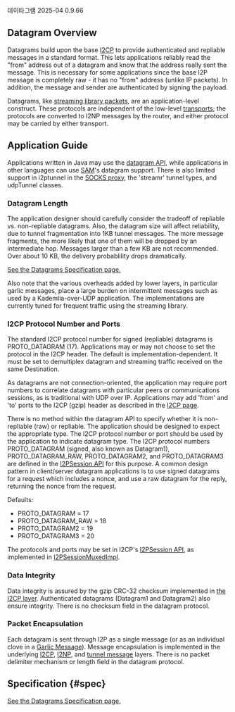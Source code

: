  데이타그램 2025-04 0.9.66 

## Datagram Overview

Datagrams build upon the base [I2CP]() to provide
authenticated and repliable messages in a standard format. This lets
applications reliably read the \"from\" address out of a datagram and
know that the address really sent the message. This is necessary for
some applications since the base I2P message is completely raw - it has
no \"from\" address (unlike IP packets). In addition, the message and
sender are authenticated by signing the payload.

Datagrams, like [streaming library
packets](), are an application-level
construct. These protocols are independent of the low-level
[transports](); the protocols are converted
to I2NP messages by the router, and either protocol may be carried by
either transport.

## Application Guide

Applications written in Java may use the [datagram
API](), while applications in other languages can
use [SAM]()\'s datagram support. There is also
limited support in i2ptunnel in the [SOCKS
proxy](), the \'streamr\' tunnel types, and
udpTunnel classes.

### Datagram Length

The application designer should carefully consider the tradeoff of
repliable vs. non-repliable datagrams. Also, the datagram size will
affect reliability, due to tunnel fragmentation into 1KB tunnel
messages. The more message fragments, the more likely that one of them
will be dropped by an intermediate hop. Messages larger than a few KB
are not recommended. Over about 10 KB, the delivery probablility drops
dramatically.

[See the Datagrams Specification
page.]()

Also note that the various overheads added by lower layers, in
particular garlic messages, place a large burden on intermittent
messages such as used by a Kademlia-over-UDP application. The
implementations are currently tuned for frequent traffic using the
streaming library.

### I2CP Protocol Number and Ports

The standard I2CP protocol number for signed (repliable) datagrams is
PROTO_DATAGRAM (17). Applications may or may not choose to set the
protocol in the I2CP header. The default is implementation-dependent. It
must be set to demultiplex datagram and streaming traffic received on
the same Destination.

As datagrams are not connection-oriented, the application may require
port numbers to correlate datagrams with particular peers or
communications sessions, as is traditional with UDP over IP.
Applications may add \'from\' and \'to\' ports to the I2CP (gzip) header
as described in the [I2CP page](#format).

There is no method within the datagram API to specify whether it is
non-repliable (raw) or repliable. The application should be designed to
expect the appropriate type. The I2CP protocol number or port should be
used by the application to indicate datagram type. The I2CP protocol
numbers PROTO_DATAGRAM (signed, also known as Datagram1),
PROTO_DATAGRAM_RAW, PROTO_DATAGRAM2, and PROTO_DATAGRAM3 are defined in
the [I2PSession API]() for this purpose. A
common design pattern in client/server datagram applications is to use
signed datagrams for a request which includes a nonce, and use a raw
datagram for the reply, returning the nonce from the request.

Defaults:

- PROTO_DATAGRAM = 17
- PROTO_DATAGRAM_RAW = 18
- PROTO_DATAGRAM2 = 19
- PROTO_DATAGRAM3 = 20

The protocols and ports may be set in I2CP\'s [I2PSession
API](), as implemented in
[I2PSessionMuxedImpl]().

### Data Integrity

Data integrity is assured by the gzip CRC-32 checksum implemented in
[the I2CP layer](#format). Authenticated datagrams
(Datagram1 and Datagram2) also ensure integrity. There is no checksum
field in the datagram protocol.

### Packet Encapsulation

Each datagram is sent through I2P as a single message (or as an
individual clove in a [Garlic
Message]()). Message encapsulation is
implemented in the underlying [I2CP](),
[I2NP](), and [tunnel
message]() layers. There is no packet
delimiter mechanism or length field in the datagram protocol.

## Specification {#spec}

[See the Datagrams Specification
page.]()


